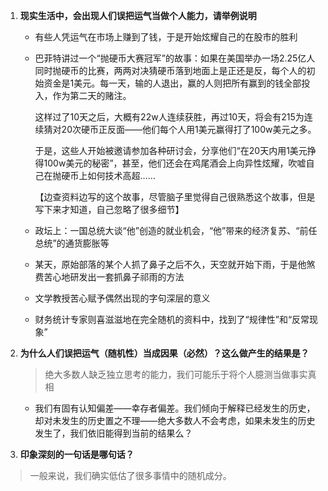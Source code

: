 1. **现实⽣活中，会出现⼈们误把运⽓当做个⼈能⼒，请举例说明**

   - 有些人凭运气在市场上赚到了钱，于是开始炫耀自己的在股市的胜利

   - 巴菲特讲过一个“抛硬币大赛冠军”的故事：如果在美国举办一场2.25亿人同时抛硬币的比赛，两两对决猜硬币落到地面上是正还是反，每个人的初始资金是1美元。每一天，输的人退出，赢的人则把所有赢到的钱全部投入，作为第二天的赌注。

     这样过了10天之后，大概有22w人连续获胜，再过10天，将会有215为连续猜对20次硬币正反面——他们每个人用1美元赢得打了100w美元之多。

     于是，这些人开始被邀请参加各种研讨会，分享他们“在20天内用1美元挣得100w美元的秘密”，甚至，他们还会在鸡尾酒会上向异性炫耀，吹嘘自己在抛硬币上如何技术高超……

     【边查资料边写的这个故事，尽管脑子里觉得自己很熟悉这个故事，但是写下来才知道，自己忽略了很多细节】

   - 政坛上：一国总统大谈“他”创造的就业机会，“他”带来的经济复苏、“前任总统”的通货膨胀等

   - 某天，原始部落的某个人抓了鼻子之后不久，天空就开始下雨，于是他煞费苦心地研发出一套抓鼻子祁雨的方法

   - 文学教授苦心赋予偶然出现的字句深层的意义

   - 财务统计专家则喜滋滋地在完全随机的资料中，找到了“规律性”和“反常现象”

     

2. **为什么⼈们误把运⽓（随机性）当成因果（必然）？这么做产⽣的结果是？**

   > 绝大多数人缺乏独立思考的能力，我们可能乐于将个人臆测当做事实真相

   - 我们有固有认知偏差——幸存者偏差。我们倾向于解释已经发生的历史，却对未发生的历史置之不理——绝大多数人不会考虑，如果未发生的历史发生了，我们依旧能得到当前的结果么？

3. **印象深刻的⼀句话是哪句话？**

> 一般来说，我们确实低估了很多事情中的随机成分。